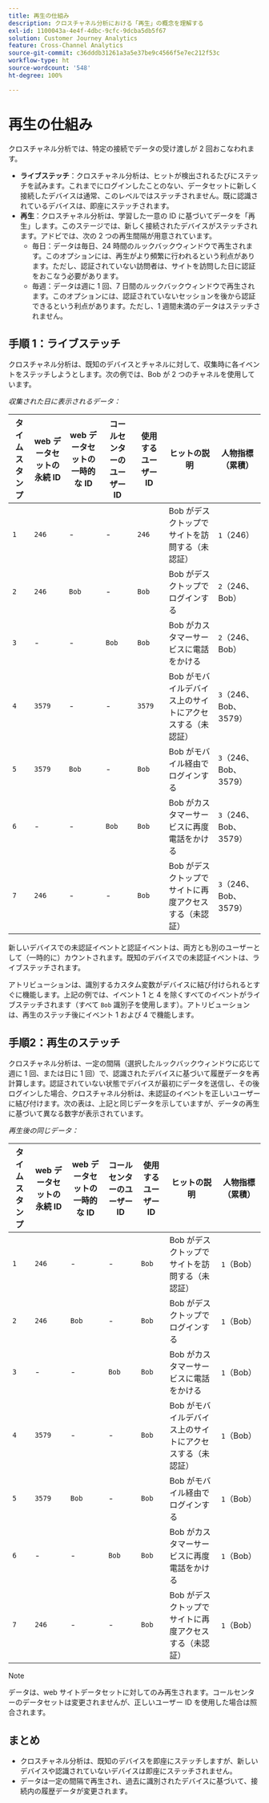 ```yaml
---
title: 再生の仕組み
description: クロスチャネル分析における「再生」の概念を理解する
exl-id: 1100043a-4e4f-4dbc-9cfc-9dcba5db5f67
solution: Customer Journey Analytics
feature: Cross-Channel Analytics
source-git-commit: c36dddb31261a3a5e37be9c4566f5e7ec212f53c
workflow-type: ht
source-wordcount: '548'
ht-degree: 100%

---
```


# 再生の仕組み

クロスチャネル分析では、特定の接続でデータの受け渡しが 2 回おこなわれます。

* **ライブステッチ**：クロスチャネル分析は、ヒットが検出されるたびにステッチを試みます。これまでにログインしたことのない、データセットに新しく接続したデバイスは通常、このレベルではステッチされません。既に認識されているデバイスは、即座にステッチされます。
* **再生**：クロスチャネル分析は、学習した一意の ID に基づいてデータを「再生」します。このステージでは、新しく接続されたデバイスがステッチされます。アドビでは、次の 2 つの再生間隔が用意されています。
   * 毎日：データは毎日、24 時間のルックバックウィンドウで再生されます。このオプションには、再生がより頻繁に行われるという利点があります。ただし、認証されていない訪問者は、サイトを訪問した日に認証をおこなう必要があります。
   * 毎週：データは週に 1 回、7 日間のルックバックウィンドウで再生されます。このオプションには、認証されていないセッションを後から認証できるという利点があります。ただし、1 週間未満のデータはステッチされません。

## 手順 1：ライブステッチ

クロスチャネル分析は、既知のデバイスとチャネルに対して、収集時に各イベントをステッチしようとします。次の例では、Bob が 2 つのチャネルを使用しています。

*収集された日に表示されるデータ：*

| タイムスタンプ | web データセットの永続 ID | web データセットの一時的な ID | コールセンターのユーザー ID | 使用するユーザー ID | ヒットの説明 | 人物指標（累積） |
| --- | --- | --- | --- | --- | --- | --- |
| `1` | `246` | - | - | `246` | Bob がデスクトップでサイトを訪問する（未認証） | `1`（246） |
| `2` | `246` | `Bob` | - | `Bob` | Bob がデスクトップでログインする | `2`（246、Bob） |
| `3` | - | - | `Bob` | `Bob` | Bob がカスタマーサービスに電話をかける | `2`（246、Bob） |
| `4` | `3579` | - | - | `3579` | Bob がモバイルデバイス上のサイトにアクセスする（未認証） | `3`（246、Bob、3579） |
| `5` | `3579` | `Bob` | - | `Bob` | Bob がモバイル経由でログインする | `3`（246、Bob、3579） |
| `6` | - | - | `Bob` | `Bob` | Bob がカスタマーサービスに再度電話をかける | `3`（246、Bob、3579） |
| `7` | `246` | - | - | `Bob` | Bob がデスクトップでサイトに再度アクセスする（未認証） | `3`（246、Bob、3579） |

新しいデバイスでの未認証イベントと認証イベントは、両方とも別のユーザーとして（一時的に）カウントされます。既知のデバイスでの未認証イベントは、ライブステッチされます。

アトリビューションは、識別するカスタム変数がデバイスに結び付けられるとすぐに機能します。上記の例では、イベント 1 と 4 を除くすべてのイベントがライブステッチされます（すべて `Bob` 識別子を使用します）。アトリビューションは、再生のステッチ後にイベント 1 および 4 で機能します。

## 手順2：再生のステッチ

クロスチャネル分析は、一定の間隔（選択したルックバックウィンドウに応じて週に 1 回、または日に 1 回）で、認識されたデバイスに基づいて履歴データを再計算します。認証されていない状態でデバイスが最初にデータを送信し、その後ログインした場合、クロスチャネル分析は、未認証のイベントを正しいユーザーに結び付けます。次の表は、上記と同じデータを示していますが、データの再生に基づいて異なる数字が表示されています。

*再生後の同じデータ：*

| タイムスタンプ | web データセットの永続 ID | web データセットの一時的な ID | コールセンターのユーザー ID | 使用するユーザー ID | ヒットの説明 | 人物指標（累積） |
| --- | --- | --- | --- | --- | --- | --- |
| `1` | `246` | - | - | `Bob` | Bob がデスクトップでサイトを訪問する（未認証） | `1`（Bob） |
| `2` | `246` | `Bob` | - | `Bob` | Bob がデスクトップでログインする | `1`（Bob） |
| `3` | - | - | `Bob` | `Bob` | Bob がカスタマーサービスに電話をかける | `1`（Bob） |
| `4` | `3579` | - | - | `Bob` | Bob がモバイルデバイス上のサイトにアクセスする（未認証） | `1`（Bob） |
| `5` | `3579` | `Bob` | - | `Bob` | Bob がモバイル経由でログインする | `1`（Bob） |
| `6` | - | - | `Bob` | `Bob` | Bob がカスタマーサービスに再度電話をかける | `1`（Bob） |
| `7` | `246` | - | - | `Bob` | Bob がデスクトップでサイトに再度アクセスする（未認証） | `1`（Bob） |

>[!NOTE]
>
>データは、web サイトデータセットに対してのみ再生されます。コールセンターのデータセットは変更されませんが、正しいユーザー ID を使用した場合は照合されます。

## まとめ

* クロスチャネル分析は、既知のデバイスを即座にステッチしますが、新しいデバイスや認識されていないデバイスは即座にステッチされません。
* データは一定の間隔で再生され、過去に識別されたデバイスに基づいて、接続内の履歴データが変更されます。

